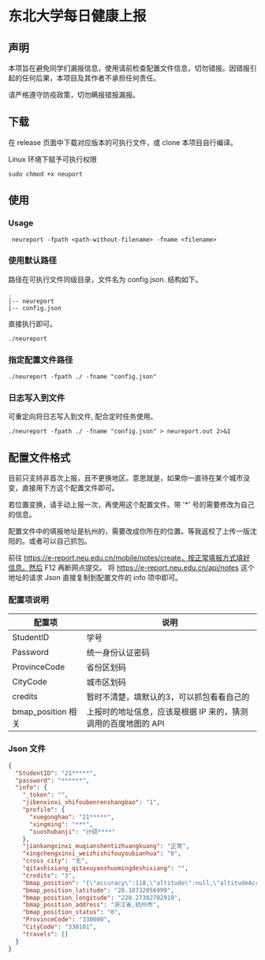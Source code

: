 # 东北大学每日健康上报

## 声明

本项旨在避免同学们漏报信息，使用请前检查配置文件信息，切勿错报。因错报引起的任何后果，本项目及其作者不承担任何责任。

请严格遵守防疫政策，切勿瞒报错报漏报。

## 下载

在 release 页面中下载对应版本的可执行文件，或 clone 本项目自行编译。

Linux 环境下赋予可执行权限

```shell
sudo chmod +x neuport
```

## 使用

### Usage

```
 neureport -fpath <path-without-filename> -fname <filename>
```

### 使用默认路径

路径在可执行文件同级目录，文件名为 config.json. 结构如下。

```tree
.
|-- neureport
|-- config.json
```

直接执行即可。

```shell
./neureport
```

### 指定配置文件路径

```shell
./neureport -fpath ./ -fname "config.json"
```

### 日志写入到文件

可重定向将日志写入到文件, 配合定时任务使用。

```
./neureport -fpath ./ -fname "config.json" > neureport.out 2>&1
```


## 配置文件格式

目前只支持非首次上报，且不更换地区。意思就是，如果你一直待在某个城市没变，直接用下方这个配置文件即可。

若位置变换，请手动上报一次，再使用这个配置文件。带 '*' 号的需要修改为自己的信息。

配置文件中的填报地址是杭州的，需要改成你所在的位置。等我返校了上传一版沈阳的。或者可以自己抓包。

前往 https://e-report.neu.edu.cn/mobile/notes/create，按正常填报方式填好信息。然后 F12 再断网点提交。 将 https://e-report.neu.edu.cn/api/notes 这个地址的请求 Json 直接复制到配置文件的 info 项中即可。

### 配置项说明

|配置项|说明|
|---|---|
|StudentID|学号|
|Password|统一身份认证密码|
|ProvinceCode|省份区划码|
|CityCode|城市区划码|
|credits|暂时不清楚，填默认的3，可以抓包看看自己的|
|bmap_position 相关|上报时的地址信息，应该是根据 IP 来的，猜测调用的百度地图的 API|

### Json 文件

```json
{
  "StudentID": "21*****",
  "password": "******",
  "info": {
    "_token": "",
    "jibenxinxi_shifoubenrenshangbao": "1",
    "profile": {
      "xuegonghao": "21*****",
      "xingming": "***",
      "suoshubanji": "计硕****"
    },
    "jiankangxinxi_muqianshentizhuangkuang": "正常",
    "xingchengxinxi_weizhishifouyoubianhua": "0",
    "cross_city": "无",
    "qitashixiang_qitaxuyaoshuomingdeshixiang": "",
    "credits": "3",
    "bmap_position": "{\"accuracy\":118,\"altitude\":null,\"altitudeAccuracy\":null,\"heading\":null,\"latitude\":30.18732056999,\"longitude\":120.27302702919,\"speed\":null,\"timestamp\":null,\"point\":{\"lng\":120.27302702919,\"lat\":303.18732056999,\"of\":\"inner\"},\"address\":{\"city\":\"杭州市\",\"city_code\":0,\"district\":\"滨江区\",\"province\":\"浙江省\",\"street\":\"滨文路\",\"street_number\":\"528号\"}}",
    "bmap_position_latitude": "20.18732056999",
    "bmap_position_longitude": "220.27302702919",
    "bmap_position_address": "浙江省,杭州市",
    "bmap_position_status": "0",
    "ProvinceCode": "330000",
    "CityCode": "330101",
    "travels": []
  }
}
```
